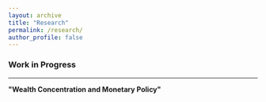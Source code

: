 ```yaml
---
layout: archive
title: "Research"
permalink: /research/
author_profile: false
---
```


### Work in Progress
---

**"Wealth Concentration and Monetary Policy"**<br>
    <br>

